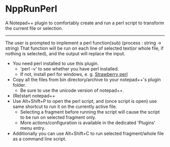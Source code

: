NppRunPerl
==========

A Notepad++ plugin to comfortably create and run a perl script to transform the current file or selection. 
- - -

The user is prompted to implement a perl function(sub) (process : string -> string)
That function will be run on each line of selected text(or whole file, if nothing is selected), and the output will replace the input.

- You need perl installed to use this plugin.
	+ 'perl -v' to see whether you have perl installed.
	+ If not, install perl for windows, e. g. [Strawberry perl](http://strawberryperl.com)
- Copy all the files from bin directory/archive to your notepad++'s plugin folder.
	+ Be sure to use the unicode version of notepad++.
- (Re)start notepad++
- Use Alt+Shift+P to open the perl script, and (once script is open) use same shortcut to run it on the currently active file.
	+ Selecting a fragment before running the script will cause the script to be run on selected fragment only.
	+ More actions/configuration is available in the dedicated 'Plugins' menu entry.
- Additionally you can use Alt+Shift+C to run selected fragment/whole file as a command line script.